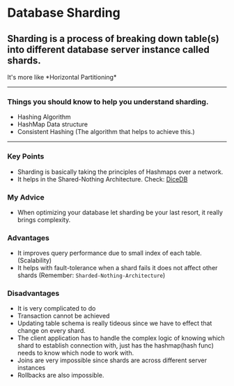 # Database Sharding
## Sharding is a process of breaking down table(s) into different database server instance called shards.
<p>It's more like *Horizontal Partitioning* </p>

***
### Things you should know to help you understand sharding.
 * Hashing Algorithm
 * HashMap Data structure
 * Consistent Hashing (The algorithm that helps to achieve this.)

***
### Key Points
* Sharding is basically taking the principles of Hashmaps over a network.
* It helps in the Shared-Nothing Architecture. Check: [DiceDB](https://github.com/DiceDB/dice)

### My Advice
* When optimizing your database let sharding be your last resort, it really brings complexity.

### Advantages
* It improves query performance due to small index of each table.(Scalability)
* It helps with fault-tolerance when a shard fails it does not affect other shards (Remember: `Sharded-Nothing-Architecture`)

### Disadvantages
* It is very complicated to do
* Transaction cannot be achieved 
* Updating table schema is really tideous since we have to effect that change on every shard.
* The client application has to handle the complex logic of knowing which shard to establish connection with, just has the hashmap(hash func) needs to know which node to work with.
* Joins are very impossible since shards are across different server instances
* Rollbacks are also impossible.